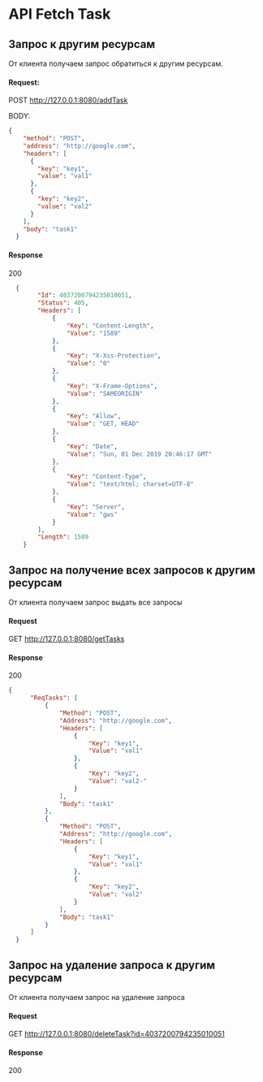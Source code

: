 # API Fetch Task

## Запрос к другим ресурсам

От клиента получаем запрос обратиться к другим ресурсам.

#### Request:

POST http://127.0.0.1:8080/addTask 

BODY:

````json
{
    "method": "POST",
    "address": "http://google.com",
    "headers": [
      {
        "key": "key1",
        "value": "val1"
      },
      {
        "key": "key2",
        "value": "val2"
      }
    ],
    "body": "task1"
  }
````
  
#### Response  
200

````json
  {
        "Id": 4037200794235010051,
        "Status": 405,
        "Headers": [
            {
                "Key": "Content-Length",
                "Value": "1589"
            },
            {
                "Key": "X-Xss-Protection",
                "Value": "0"
            },
            {
                "Key": "X-Frame-Options",
                "Value": "SAMEORIGIN"
            },
            {
                "Key": "Allow",
                "Value": "GET, HEAD"
            },
            {
                "Key": "Date",
                "Value": "Sun, 01 Dec 2019 20:46:17 GMT"
            },
            {
                "Key": "Content-Type",
                "Value": "text/html; charset=UTF-8"
            },
            {
                "Key": "Server",
                "Value": "gws"
            }
        ],
        "Length": 1589
    }
````
    
## Запрос на получение всех запросов к другим ресурсам

От клиента получаем запрос выдать все запросы

#### Request

GET http://127.0.0.1:8080/getTasks

#### Response

200

````json
{
      "ReqTasks": [
          {
              "Method": "POST",
              "Address": "http://google.com",
              "Headers": [
                  {
                      "Key": "key1",
                      "Value": "val1"
                  },
                  {
                      "Key": "key2",
                      "Value": "val2-"
                  }
              ],
              "Body": "task1"
          },
          {
              "Method": "POST",
              "Address": "http://google.com",
              "Headers": [
                  {
                      "Key": "key1",
                      "Value": "val1"
                  },
                  {
                      "Key": "key2",
                      "Value": "val2"
                  }
              ],
              "Body": "task1"
          }
      ]
  }
````

## Запрос на удаление запроса к другим ресурсам

От клиента получаем запрос на удаление запроса

#### Request

GET  http://127.0.0.1:8080/deleteTask?id=4037200794235010051

#### Response

200
